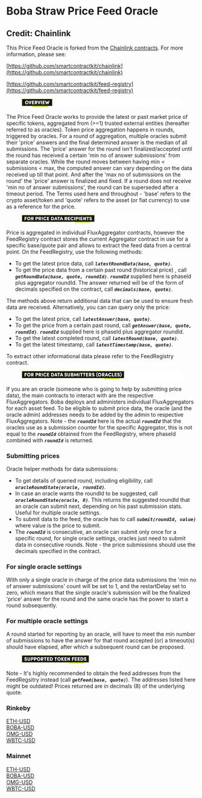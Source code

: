 # Boba Straw Price Feed Oracle

## Credit: Chainlink

This Price Feed Oracle is forked from the [Chainlink contracts](https://github.com/smartcontractkit/chainlink). For more information, please see:

[https://github.com/smartcontractkit/chainlink](https://github.com/smartcontractkit/chainlink)

[https://github.com/smartcontractkit/feed-registry](https://github.com/smartcontractkit/feed-registry)



<figure><img src="../../../../../.gitbook/assets/Artboard 1.png" alt=""><figcaption></figcaption></figure>

The Price Feed Oracle works to provide the latest or past market price of specific tokens, aggregated from (>=1) trusted external entities (hereafter referred to as oracles). Token price aggregation happens in rounds, triggered by oracles. For a round of aggregation, multiple oracles submit their 'price' answers and the final determined answer is the median of all submissions. The 'price' answer for the round isn't finalized/accepted until the round has received a certain 'min no of answer submissions' from separate oracles. While the round moves between having min < submissions < max, the computed answer can vary depending on the data received up till that point. And after the 'max no of submissions on the round' the 'price' answer is finalized and fixed. If a round does not receive 'min no of answer submissions', the round can be superseded after a timeout period. The Terms used here and throughout - 'base' refers to the crypto asset/token and 'quote' refers to the asset (or fiat currency) to use as a reference for the price.



<figure><img src="../../../../../.gitbook/assets/Artboard 2.png" alt=""><figcaption></figcaption></figure>

Price is aggregated in individual FluxAggregator contracts, however the FeedRegistry contract stores the current Aggregator contract in use for a specific base/quote pair and allows to extract the feed data from a central point. On the FeedRegistry, use the following methods:

* To get the latest price data, call _**`latestRoundData(base, quote)`**_.
* To get the price data from a certain past round (historical price) , call _**`getRoundData(base, quote, roundId)`**_. _**`roundId`**_ supplied here is phaseId plus aggregator roundId. The answer returned will be of the form of decimals specified on the contract, call _**`decimals(base, quote)`**_.

The methods above return additional data that can be used to ensure fresh data are received. Alternatively, you can can query only the price:

* To get the latest price, call _**`latestAnswer(base, quote)`**_.
* To get the price from a certain past round, call _**`getAnswer(base, quote, roundId)`**_. _**`roundId`**_ supplied here is phaseId plus aggregator roundId.
* To get the latest completed round, call _**`latestRound(base, quote)`**_.
* To get the latest timestamp, call _**`latestTimestamp(base, quote)`**_.

To extract other informational data please refer to the FeedRegistry contract.



<figure><img src="../../../../../.gitbook/assets/Artboard 3 (2).png" alt=""><figcaption></figcaption></figure>

If you are an oracle (someone who is going to help by submitting price data), the main contracts to interact with are the respective FluxAggregators. Boba deploys and administers individual FluxAggregators for each asset feed. To be eligible to submit price data, the oracle (and the oracle admin) addresses needs to be added by the admin to respective FluxAggregators. Note - the _**`roundId`**_ here is the actual _**`roundId`**_ that the oracles use as a submission counter for the specific Aggregator, this is not equal to the _**`roundId`**_ obtained from the FeedRegistry, where phaseId combined with _**`roundId`**_ is returned.

### Submitting prices

Oracle helper methods for data submissions:

* To get details of queried round, including eligibility, call _**`oracleRoundState(oracle, roundId)`**_.
* In case an oracle wants the roundId to be suggested, call _**`oracleRoundState(oracle, 0)`**_. This returns the suggested roundId that an oracle can submit next, depending on his past submission stats. Useful for multiple oracle settings.
* To submit data to the feed, the oracle has to call _**`submit(roundId, value)`**_ where value is the price to submit.
* The _**`roundId`**_ is consecutive, an oracle can submit only once for a specific round, for single oracle settings, oracles just need to submit data in consecutive rounds. Note - the price submissions should use the decimals specified in the contract.

### For single oracle settings

With only a single oracle in charge of the price data submissions the 'min no of answer submissions' count will be set to 1, and the restartDelay set to zero, which means that the single oracle's submission will be the finalized 'price' answer for the round and the same oracle has the power to start a round subsequently.

### For multiple oracle settings

A round started for reporting by an oracle, will have to meet the min number of submissions to have the answer for that round accepted (or) a timeout(s) should have elapsed, after which a subsequent round can be proposed.



<figure><img src="../../../../../.gitbook/assets/Artboard 4.png" alt=""><figcaption></figcaption></figure>

Note - It's highly recommended to obtain the feed addresses from the FeedRegsitry instead (call _**`getFeed(base, quote)`**_). The addresses listed here might be outdated! Prices returned are in decimals (8) of the underlying quote.

### Rinkeby

[ETH-USD](https://testnet.bobascan.com/address/0xcEb40458ad6Dabe9cfC90A2ad062a071809c4E84#transactions)\
[BOBA-USD](https://testnet.bobascan.com/address/0xd05AA5531b8e8DaB3BEe675f133dF3e330d9adA8#transactions)\
[OMG-USD](./)\
[WBTC-USD](./)

### Mainnet

[ETH-USD](https://bobascan.com/address/0x50E383121021F4E8060C794d79Ada77195532c7a#transactions)\
[BOBA-USD](https://bobascan.com/address/0x987AEd89f5BDC3eb863282DBB76065bFe398be17#transactions)\
[OMG-USD](./)\
[WBTC-USD](./)
